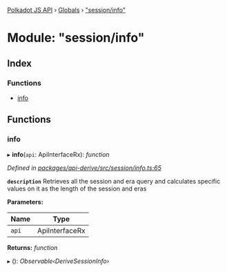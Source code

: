 [Polkadot JS API](../README.md) › [Globals](../globals.md) › ["session/info"](_session_info_.md)

# Module: "session/info"

## Index

### Functions

* [info](_session_info_.md#info)

## Functions

###  info

▸ **info**(`api`: ApiInterfaceRx): *function*

*Defined in [packages/api-derive/src/session/info.ts:65](https://github.com/polkadot-js/api/blob/134bc22463/packages/api-derive/src/session/info.ts#L65)*

**`description`** Retrieves all the session and era query and calculates specific values on it as the length of the session and eras

**Parameters:**

Name | Type |
------ | ------ |
`api` | ApiInterfaceRx |

**Returns:** *function*

▸ (): *Observable‹DeriveSessionInfo›*
